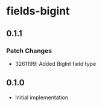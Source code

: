 # fields-bigint

## 0.1.1

### Patch Changes

- 3261199: Added BigInt field type

## 0.1.0

- Initial implementation
